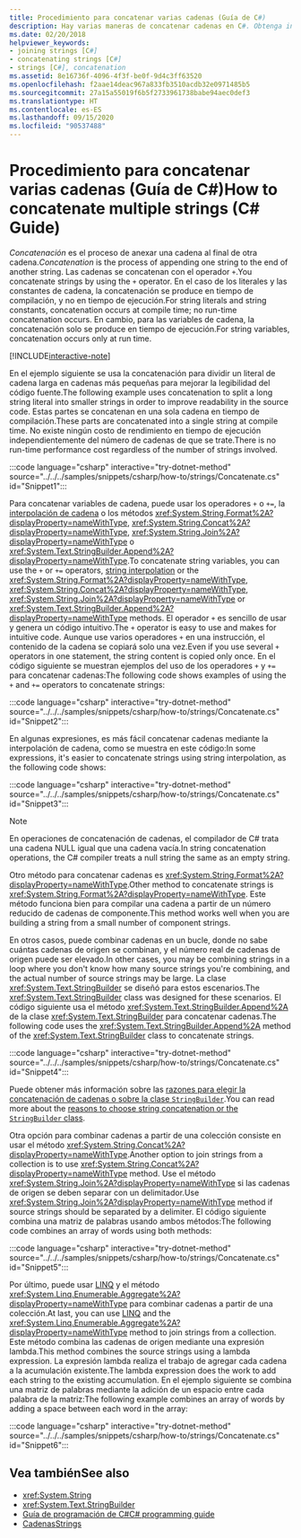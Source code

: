 ```yaml
---
title: Procedimiento para concatenar varias cadenas (Guía de C#)
description: Hay varias maneras de concatenar cadenas en C#. Obtenga información sobre las opciones y las razones para las diferentes opciones.
ms.date: 02/20/2018
helpviewer_keywords:
- joining strings [C#]
- concatenating strings [C#]
- strings [C#], concatenation
ms.assetid: 8e16736f-4096-4f3f-be0f-9d4c3ff63520
ms.openlocfilehash: f2aae14deac967a833fb3510acdb32e0971485b5
ms.sourcegitcommit: 27a15a55019f6b5f2733961738babe94aec0def3
ms.translationtype: HT
ms.contentlocale: es-ES
ms.lasthandoff: 09/15/2020
ms.locfileid: "90537488"
---
```

# <a name="how-to-concatenate-multiple-strings-c-guide"></a><span data-ttu-id="da63b-104">Procedimiento para concatenar varias cadenas (Guía de C#)</span><span class="sxs-lookup"><span data-stu-id="da63b-104">How to concatenate multiple strings (C# Guide)</span></span>

<span data-ttu-id="da63b-105">*Concatenación* es el proceso de anexar una cadena al final de otra cadena.</span><span class="sxs-lookup"><span data-stu-id="da63b-105">*Concatenation* is the process of appending one string to the end of another string.</span></span> <span data-ttu-id="da63b-106">Las cadenas se concatenan con el operador `+`.</span><span class="sxs-lookup"><span data-stu-id="da63b-106">You concatenate strings by using the `+` operator.</span></span> <span data-ttu-id="da63b-107">En el caso de los literales y las constantes de cadena, la concatenación se produce en tiempo de compilación, y no en tiempo de ejecución.</span><span class="sxs-lookup"><span data-stu-id="da63b-107">For string literals and string constants, concatenation occurs at compile time; no run-time concatenation occurs.</span></span> <span data-ttu-id="da63b-108">En cambio, para las variables de cadena, la concatenación solo se produce en tiempo de ejecución.</span><span class="sxs-lookup"><span data-stu-id="da63b-108">For string variables, concatenation occurs only at run time.</span></span>

[!INCLUDE[interactive-note](~/includes/csharp-interactive-note.md)]

<span data-ttu-id="da63b-109">En el ejemplo siguiente se usa la concatenación para dividir un literal de cadena larga en cadenas más pequeñas para mejorar la legibilidad del código fuente.</span><span class="sxs-lookup"><span data-stu-id="da63b-109">The following example uses concatenation to split a long string literal into smaller strings in order to improve readability in the source code.</span></span> <span data-ttu-id="da63b-110">Estas partes se concatenan en una sola cadena en tiempo de compilación.</span><span class="sxs-lookup"><span data-stu-id="da63b-110">These parts are concatenated into a single string at compile time.</span></span> <span data-ttu-id="da63b-111">No existe ningún costo de rendimiento en tiempo de ejecución independientemente del número de cadenas de que se trate.</span><span class="sxs-lookup"><span data-stu-id="da63b-111">There is no run-time performance cost regardless of the number of strings involved.</span></span>

:::code language="csharp" interactive="try-dotnet-method" source="../../../samples/snippets/csharp/how-to/strings/Concatenate.cs" id="Snippet1":::

<span data-ttu-id="da63b-112">Para concatenar variables de cadena, puede usar los operadores `+` o `+=`, la [interpolación de cadena](../language-reference/tokens/interpolated.md) o los métodos <xref:System.String.Format%2A?displayProperty=nameWithType>, <xref:System.String.Concat%2A?displayProperty=nameWithType>, <xref:System.String.Join%2A?displayProperty=nameWithType> o <xref:System.Text.StringBuilder.Append%2A?displayProperty=nameWithType>.</span><span class="sxs-lookup"><span data-stu-id="da63b-112">To concatenate string variables, you can use the `+` or `+=` operators, [string interpolation](../language-reference/tokens/interpolated.md) or the <xref:System.String.Format%2A?displayProperty=nameWithType>, <xref:System.String.Concat%2A?displayProperty=nameWithType>, <xref:System.String.Join%2A?displayProperty=nameWithType> or <xref:System.Text.StringBuilder.Append%2A?displayProperty=nameWithType> methods.</span></span> <span data-ttu-id="da63b-113">El operador `+` es sencillo de usar y genera un código intuitivo.</span><span class="sxs-lookup"><span data-stu-id="da63b-113">The `+` operator is easy to use and makes for intuitive code.</span></span> <span data-ttu-id="da63b-114">Aunque use varios operadores `+` en una instrucción, el contenido de la cadena se copiará solo una vez.</span><span class="sxs-lookup"><span data-stu-id="da63b-114">Even if you use several `+` operators in one statement, the string content is copied only once.</span></span> <span data-ttu-id="da63b-115">En el código siguiente se muestran ejemplos del uso de los operadores `+` y `+=` para concatenar cadenas:</span><span class="sxs-lookup"><span data-stu-id="da63b-115">The following code shows examples of using the `+` and `+=` operators to concatenate strings:</span></span>

:::code language="csharp" interactive="try-dotnet-method" source="../../../samples/snippets/csharp/how-to/strings/Concatenate.cs" id="Snippet2":::

<span data-ttu-id="da63b-116">En algunas expresiones, es más fácil concatenar cadenas mediante la interpolación de cadena, como se muestra en este código:</span><span class="sxs-lookup"><span data-stu-id="da63b-116">In some expressions, it's easier to concatenate strings using string interpolation, as the following code shows:</span></span>

:::code language="csharp" interactive="try-dotnet-method" source="../../../samples/snippets/csharp/how-to/strings/Concatenate.cs" id="Snippet3":::

> [!NOTE]
> <span data-ttu-id="da63b-117">En operaciones de concatenación de cadenas, el compilador de C# trata una cadena NULL igual que una cadena vacía.</span><span class="sxs-lookup"><span data-stu-id="da63b-117">In string concatenation operations, the C# compiler treats a null string the same as an empty string.</span></span>

<span data-ttu-id="da63b-118">Otro método para concatenar cadenas es <xref:System.String.Format%2A?displayProperty=nameWithType>.</span><span class="sxs-lookup"><span data-stu-id="da63b-118">Other method to concatenate strings is <xref:System.String.Format%2A?displayProperty=nameWithType>.</span></span> <span data-ttu-id="da63b-119">Este método funciona bien para compilar una cadena a partir de un número reducido de cadenas de componente.</span><span class="sxs-lookup"><span data-stu-id="da63b-119">This method works well when you are building a string from a small number of component strings.</span></span>

<span data-ttu-id="da63b-120">En otros casos, puede combinar cadenas en un bucle, donde no sabe cuántas cadenas de origen se combinan, y el número real de cadenas de origen puede ser elevado.</span><span class="sxs-lookup"><span data-stu-id="da63b-120">In other cases, you may be combining strings in a loop where you don't know how many source strings you're combining, and the actual number of source strings may be large.</span></span> <span data-ttu-id="da63b-121">La clase <xref:System.Text.StringBuilder> se diseñó para estos escenarios.</span><span class="sxs-lookup"><span data-stu-id="da63b-121">The <xref:System.Text.StringBuilder> class was designed for these scenarios.</span></span> <span data-ttu-id="da63b-122">El código siguiente usa el método <xref:System.Text.StringBuilder.Append%2A> de la clase <xref:System.Text.StringBuilder> para concatenar cadenas.</span><span class="sxs-lookup"><span data-stu-id="da63b-122">The following code uses the <xref:System.Text.StringBuilder.Append%2A> method of the <xref:System.Text.StringBuilder> class to concatenate strings.</span></span>

:::code language="csharp" interactive="try-dotnet-method" source="../../../samples/snippets/csharp/how-to/strings/Concatenate.cs" id="Snippet4":::

<span data-ttu-id="da63b-123">Puede obtener más información sobre las [razones para elegir la concatenación de cadenas o sobre la clase `StringBuilder`](/dotnet/api/system.text.stringbuilder#the-string-and-stringbuilder-types).</span><span class="sxs-lookup"><span data-stu-id="da63b-123">You can read more about the [reasons to choose string concatenation or the `StringBuilder` class](/dotnet/api/system.text.stringbuilder#the-string-and-stringbuilder-types).</span></span>

<span data-ttu-id="da63b-124">Otra opción para combinar cadenas a partir de una colección consiste en usar el método <xref:System.String.Concat%2A?displayProperty=nameWithType>.</span><span class="sxs-lookup"><span data-stu-id="da63b-124">Another option to join strings from a collection is to use <xref:System.String.Concat%2A?displayProperty=nameWithType> method.</span></span> <span data-ttu-id="da63b-125">Use el método <xref:System.String.Join%2A?displayProperty=nameWithType> si las cadenas de origen se deben separar con un delimitador.</span><span class="sxs-lookup"><span data-stu-id="da63b-125">Use <xref:System.String.Join%2A?displayProperty=nameWithType> method if source strings should be separated by a delimiter.</span></span> <span data-ttu-id="da63b-126">El código siguiente combina una matriz de palabras usando ambos métodos:</span><span class="sxs-lookup"><span data-stu-id="da63b-126">The following code combines an array of words using both methods:</span></span>

:::code language="csharp" interactive="try-dotnet-method" source="../../../samples/snippets/csharp/how-to/strings/Concatenate.cs" id="Snippet5":::

<span data-ttu-id="da63b-127">Por último, puede usar [LINQ](../programming-guide/concepts/linq/index.md) y el método <xref:System.Linq.Enumerable.Aggregate%2A?displayProperty=nameWithType> para combinar cadenas a partir de una colección.</span><span class="sxs-lookup"><span data-stu-id="da63b-127">At last, you can use [LINQ](../programming-guide/concepts/linq/index.md) and the <xref:System.Linq.Enumerable.Aggregate%2A?displayProperty=nameWithType> method to join strings from a collection.</span></span> <span data-ttu-id="da63b-128">Este método combina las cadenas de origen mediante una expresión lambda.</span><span class="sxs-lookup"><span data-stu-id="da63b-128">This method combines the source strings using a lambda expression.</span></span> <span data-ttu-id="da63b-129">La expresión lambda realiza el trabajo de agregar cada cadena a la acumulación existente.</span><span class="sxs-lookup"><span data-stu-id="da63b-129">The lambda expression does the work to add each string to the existing accumulation.</span></span> <span data-ttu-id="da63b-130">En el ejemplo siguiente se combina una matriz de palabras mediante la adición de un espacio entre cada palabra de la matriz:</span><span class="sxs-lookup"><span data-stu-id="da63b-130">The following example combines an array of words by adding a space between each word in the array:</span></span>

:::code language="csharp" interactive="try-dotnet-method" source="../../../samples/snippets/csharp/how-to/strings/Concatenate.cs" id="Snippet6":::

## <a name="see-also"></a><span data-ttu-id="da63b-131">Vea también</span><span class="sxs-lookup"><span data-stu-id="da63b-131">See also</span></span>

- <xref:System.String>
- <xref:System.Text.StringBuilder>
- [<span data-ttu-id="da63b-132">Guía de programación de C#</span><span class="sxs-lookup"><span data-stu-id="da63b-132">C# programming guide</span></span>](../programming-guide/index.md)
- [<span data-ttu-id="da63b-133">Cadenas</span><span class="sxs-lookup"><span data-stu-id="da63b-133">Strings</span></span>](../programming-guide/strings/index.md)
